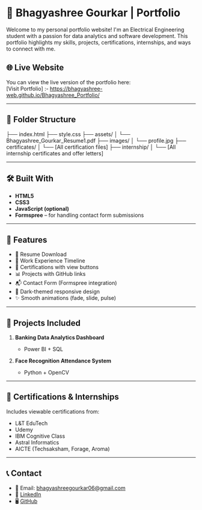  # 💼 Bhagyashree Gourkar | Portfolio

Welcome to my personal portfolio website! I'm an Electrical Engineering student with a passion for data analytics and software development. This portfolio highlights my skills, projects, certifications, internships, and ways to connect with me.

## 🌐 Live Website
You can view the live version of the portfolio here:  
[Visit Portfolio] :-  https://bhagyashree-web.github.io/Bhagyashree_Portfolio/

---

## 📁 Folder Structure
├── index.html
├── style.css
├── assets/
│ └── Bhagyashree_Gourkar_Resume1.pdf
├── images/
│ └── profile.jpg
├── certificates/
│ └── [All certification files]
├── internship/
│ └── [All internship certificates and offer letters]

---

## 🛠️ Built With

- **HTML5**
- **CSS3**
- **JavaScript (optional)**
- **Formspree** – for handling contact form submissions

---

## 📌 Features

- 📄 Resume Download
- 💼 Work Experience Timeline
- 🧾 Certifications with view buttons
- 📊 Projects with GitHub links
- 📬 Contact Form (Formspree integration)
- 🌙 Dark-themed responsive design
- ✨ Smooth animations (fade, slide, pulse)

---

## 🧪 Projects Included

1. **Banking Data Analytics Dashboard**
   - Power BI + SQL

2. **Face Recognition Attendance System**
   - Python + OpenCV

---

## 📜 Certifications & Internships

Includes viewable certifications from:
- L&T EduTech
- Udemy
- IBM Cognitive Class
- Astral Informatics
- AICTE (Techsaksham, Forage, Aroma)

---

## 📞 Contact

- 📧 Email: bhagyashreegourkar06@gmail.com
- 💼 [LinkedIn](https://www.linkedin.com/in/bhagyashree-gourkar)
- 🖥️ [GitHub](https://github.com/Bhagyashree-web)
